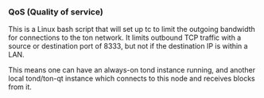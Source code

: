 ### QoS (Quality of service) ###

This is a Linux bash script that will set up tc to limit the outgoing bandwidth for connections to the ton network. It limits outbound TCP traffic with a source or destination port of 8333, but not if the destination IP is within a LAN.

This means one can have an always-on tond instance running, and another local tond/ton-qt instance which connects to this node and receives blocks from it.
